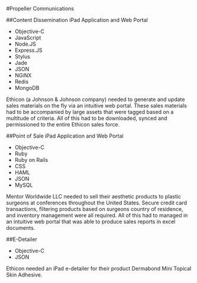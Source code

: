 #Propeller Communications

##Content Dissemination iPad Application and Web Portal

+ Objective-C
+ JavaScript
+ Node.JS
+ Express.JS
+ Stylus
+ Jade
+ JSON
+ NGiNX
+ Redis
+ MongoDB

Ethicon (a Johnson & Johnson company) needed to generate and update sales materials on the fly via an intuitive web portal. These sales materials had to be accompanied by large assets that were tagged based on a multitude of criteria. All of this had to be downloaded, synced and permissioned to the entire Ethicon sales force.

##Point of Sale iPad Application and Web Portal

+ Objective-C
+ Ruby
+ Ruby on Rails
+ CSS
+ HAML
+ JSON
+ MySQL

Mentor Worldwide LLC needed to sell their aesthetic products to plastic surgeons at conferences throughout the United States. Secure credit card transactions, filtering products based on surgeons country of residence, and inventory management were all required. All of this had to managed in an intuitive web portal that was able to produce sales reports in excel documents.

##E-Detailer

+ Objective-C
+ JSON

Ethicon needed an iPad e-detailer for their product Dermabond Mini Topical Skin Adhesive.